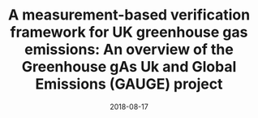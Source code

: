 ---
title: "A measurement-based verification framework for UK greenhouse gas emissions: An overview of the Greenhouse gAs Uk and Global Emissions (GAUGE) project"
collection: publications
permalink: /publication/2018-08-17-Palmer
date: 2018-08-17
venue: 'Atmospheric Chemistry and Physics'
paperurl: 'https://doi.org/doi:10.5194/acp-18-11753-2018'
citation: '<b>36</b> - Palmer P.I., O&apos;Doherty S., Allen G., Bower K., Bosch H. et al., A measurement-based verification framework for UK greenhouse gas emissions: An overview of the Greenhouse gAs Uk and Global Emissions (GAUGE) project, Atmospheric Chemistry and Physics, 18, 11753-11777, (2018-08-17). <a href=&quot;https://doi.org/doi:10.5194/acp-18-11753-2018&quot;>doi:10.5194/acp-18-11753-2018</a> (cited 17 times)

'
---
